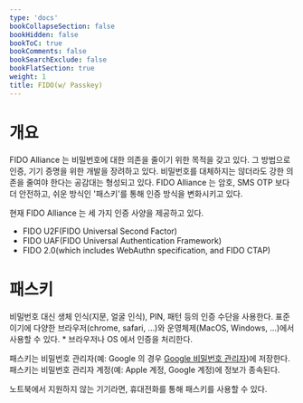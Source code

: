 ```yaml
---
type: 'docs'
bookCollapseSection: false
bookHidden: false
bookToC: true
bookComments: false
bookSearchExclude: false
bookFlatSection: true
weight: 1
title: FIDO(w/ Passkey)
---
```


# 개요

FIDO Alliance 는 비밀번호에 대한 의존을 줄이기 위한 목적을 갖고 있다. 그 방법으로 인증, 기기 증명을 위한 개발을 장려하고 있다. 비밀번호를 대체하지는 않더라도 강한 의존을 줄여야 한다는 공감대는 형성되고 있다. FIDO Alliance 는 암호, 
SMS OTP 보다 더 안전하고, 쉬운 방식인 '패스키'를 통해 인증 방식을 변화시키고 있다.

현재 FIDO Alliance 는 세 가지 인증 사양을 제공하고 있다.

* FIDO U2F(FIDO Universal Second Factor)
* FIDO UAF(FIDO Universal Authentication Framework)
* FIDO 2.0(which includes WebAuthn specification, and FIDO CTAP)

# 패스키

비밀번호 대신 생체 인식(지문, 얼굴 인식), PIN, 패턴 등의 인증 수단을 사용한다. 표준이기에 다양한 브라우저(chrome, safari, ...)와 운영체제(MacOS, Windows, ...)에서 사용할 수 있다.
\* 브라우저나 OS 에서 인증을 처리한다.

패스키는 비밀번호 관리자(예: Google 의 경우 [Google 비밀번호 관리자](https://passwords.google/?hl=ko))에 저장한다. 패스키는 비밀번호 관리자 계정(예: Apple 계정, Google 계정)에 정보가 종속된다. 

노트북에서 지원하지 않는 기기라면, 휴대전화를 통해 패스키를 사용할 수 있다.